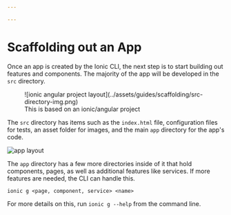 ```yaml
---

---
```


# Scaffolding out an App

Once an app is created by the Ionic CLI, the next step is to start building out features and components. The majority of the app will be developed in the `src` directory.


<figure>
![ionic angular project layout](../assets/guides/scaffolding/src-directory-img.png)
<figcaption>This is based on an ionic/angular project</figcaption>
</figure>

The `src` directory has items such as the `index.html` file, configuration files for tests, an asset folder for images, and the main `app` directory for the app's code.


![app layout](../assets/guides/scaffolding/src-directory-app-img.png)

The `app` directory has a few more directories inside of it that hold components, pages, as well as additional features like services. If more features are needed, the CLI can handle this.

```
ionic g <page, component, service> <name>
```

For more details on this, run `ionic g --help` from the command line.


